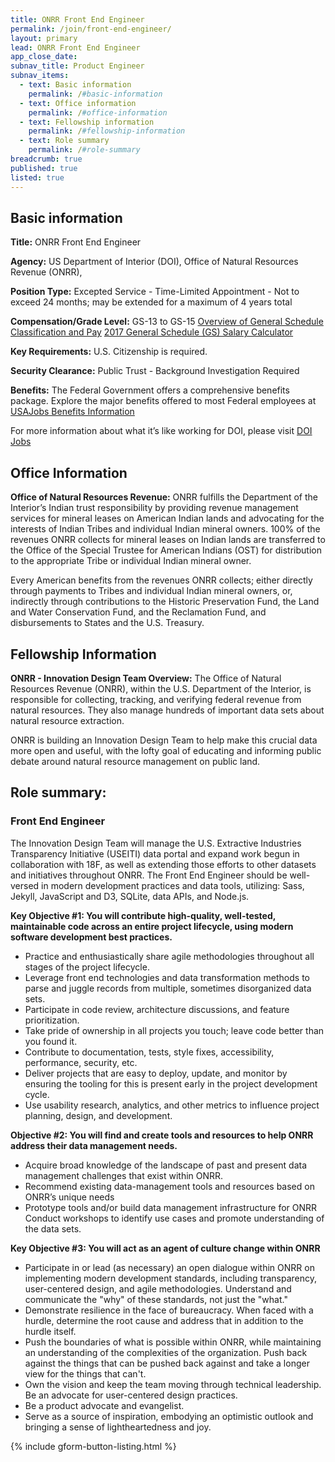 ```yaml
---
title: ONRR Front End Engineer
permalink: /join/front-end-engineer/
layout: primary
lead: ONRR Front End Engineer
app_close_date:
subnav_title: Product Engineer
subnav_items:
  - text: Basic information
    permalink: /#basic-information
  - text: Office information
    permalink: /#office-information
  - text: Fellowship information
    permalink: /#fellowship-information
  - text: Role summary
    permalink: /#role-summary
breadcrumb: true
published: true
listed: true
---
```


## Basic information

**Title:** ONRR Front End Engineer

**Agency:** 
US Department of Interior (DOI), Office of Natural Resources Revenue (ONRR),  

**Position Type:**
Excepted Service - Time-Limited Appointment - Not to exceed 24 months; may be extended for a maximum of 4 years total

**Compensation/Grade Level:**
GS-13 to GS-15
[Overview of General Schedule Classification and Pay](https://www.opm.gov/policy-data-oversight/pay-leave/pay-systems/general-schedule/)
[2017 General Schedule (GS) Salary Calculator](https://www.opm.gov/policy-data-oversight/pay-leave/salaries-wages/2017/general-schedule-gs-salary-calculator/)

**Key Requirements:** 
U.S. Citizenship is required.

**Security Clearance:** 
Public Trust - Background Investigation Required

**Benefits:**
The Federal Government offers a comprehensive benefits package. Explore the major benefits offered to most Federal employees at [USAJobs Benefits Information](https://www.usajobs.gov/Help/working-in-government/benefits/)

For more information about what it’s like working for DOI, please visit [DOI Jobs](https://www.doi.gov/jobs)

## Office Information

**Office of Natural Resources Revenue:**
ONRR fulfills the Department of the Interior’s Indian trust responsibility by providing revenue management services for mineral leases on American Indian lands and advocating for the interests of Indian Tribes and individual Indian mineral owners.  100% of the revenues ONRR collects for mineral leases on Indian lands are transferred to the Office of the Special Trustee for American Indians (OST) for distribution to the appropriate Tribe or individual Indian mineral owner. 

Every American benefits from the revenues ONRR collects; either directly through payments to Tribes and individual Indian mineral owners, or, indirectly through contributions to the Historic Preservation Fund, the Land and Water Conservation Fund, and the Reclamation Fund, and disbursements to States and the U.S. Treasury.

## Fellowship Information

**ONRR - Innovation Design Team Overview:** 
The Office of Natural Resources Revenue (ONRR), within the U.S. Department of the Interior, is responsible for collecting, tracking, and verifying federal revenue from natural resources. They also manage hundreds of important data sets about natural resource extraction.

ONRR is building an Innovation Design Team to help make this crucial data more open and useful, with the lofty goal of educating and informing public debate around natural resource management on public land.


## Role summary:

### Front End Engineer

The Innovation Design Team will manage the U.S. Extractive Industries Transparency Initiative (USEITI) data portal and expand work begun in collaboration with 18F, as well as extending those efforts to other datasets and initiatives throughout ONRR. The Front End Engineer should be well-versed in modern development practices and data tools, utilizing: Sass, Jekyll, JavaScript and D3, SQLite, data APIs, and Node.js.

**Key Objective #1: You will contribute high-quality, well-tested, maintainable code across an entire project lifecycle, using modern software development best practices.** 
- Practice and enthusiastically share agile methodologies throughout all stages of the project lifecycle.
- Leverage front end technologies and data transformation methods to parse and juggle records from multiple, sometimes disorganized data sets. 
- Participate in code review, architecture discussions, and feature prioritization.
- Take pride of ownership in all projects you touch; leave code better than you found it. 
- Contribute to documentation, tests, style fixes, accessibility, performance, security, etc.
- Deliver projects that are easy to deploy, update, and monitor by ensuring the tooling for this is present early in the project development cycle.
- Use usability research, analytics, and other metrics to influence project planning, design, and development.


**Objective #2: You will find and create tools and resources to help ONRR address their data management needs.** 
- Acquire broad knowledge of the landscape of past and present data management challenges that exist within ONRR. 
- Recommend existing data-management tools and resources based on ONRR’s unique needs
- Prototype tools and/or build data management infrastructure for ONRR
Conduct workshops to identify use cases and promote understanding of the data sets.  


**Key Objective #3: You will act as an agent of culture change within ONRR**
- Participate in or lead (as necessary) an open dialogue within ONRR on implementing modern development standards, including transparency, user-centered design, and agile methodologies. Understand and communicate the "why" of these standards, not just the "what."
- Demonstrate resilience in the face of bureaucracy. When faced with a hurdle, determine the root cause and address that in addition to the hurdle itself.
- Push the boundaries of what is possible within ONRR, while maintaining an understanding of the complexities of the organization. Push back against the things that can be pushed back against and take a longer view for the things that can't.
- Own the vision and keep the team moving through technical leadership. Be an advocate for user-centered design practices. 
- Be a product advocate and evangelist.
- Serve as a source of inspiration, embodying an optimistic outlook and bringing a sense of lightheartedness and joy.  

{% include gform-button-listing.html %}
